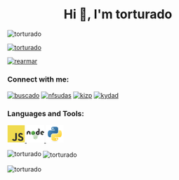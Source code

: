 <h1 align="center">Hi 👋, I'm torturado</h1>
<p align="left"> <img src="https://komarev.com/ghpvc/?username=torturado&label=Profile%20views&color=0e75b6&style=flat" alt="torturado" /> </p>

<p align="left"> <a href="https://github.com/ryo-ma/github-profile-trophy"><img src="https://github-profile-trophy.vercel.app/?username=torturado" alt="torturado" /></a> </p>

<p align="left"> <a href="https://twitter.com/rearmar" target="blank"><img src="https://img.shields.io/twitter/follow/rearmar?logo=twitter&style=for-the-badge" alt="rearmar" /></a> </p>

<h3 align="left">Connect with me:</h3>
<p align="left">
<a href="https://dev.to/buscado" target="blank"><img align="center" src="https://raw.githubusercontent.com/rahuldkjain/github-profile-readme-generator/master/src/images/icons/Social/devto.svg" alt="buscado" height="30" width="40" /></a>
<a href="https://twitter.com/rearmar" target="blank"><img align="center" src="https://raw.githubusercontent.com/rahuldkjain/github-profile-readme-generator/master/src/images/icons/Social/twitter.svg" alt="nfsudas" height="30" width="40" /></a>
<a href="https://instagram.com/kizp" target="blank"><img align="center" src="https://raw.githubusercontent.com/rahuldkjain/github-profile-readme-generator/master/src/images/icons/Social/instagram.svg" alt="kizp" height="30" width="40" /></a>
<a href="https://www.hackerrank.com/kydade" target="blank"><img align="center" src="https://raw.githubusercontent.com/rahuldkjain/github-profile-readme-generator/master/src/images/icons/Social/hackerrank.svg" alt="kydad" height="30" width="40" /></a>
</p>

<h3 align="left">Languages and Tools:</h3>
<p align="left"> <a href="https://developer.mozilla.org/en-US/docs/Web/JavaScript" target="_blank" rel="noreferrer"> <img src="https://raw.githubusercontent.com/devicons/devicon/master/icons/javascript/javascript-original.svg" alt="javascript" width="40" height="40"/> </a> <a href="https://nodejs.org" target="_blank" rel="noreferrer"> <img src="https://raw.githubusercontent.com/devicons/devicon/master/icons/nodejs/nodejs-original-wordmark.svg" alt="nodejs" width="40" height="40"/> </a> <a href="https://www.python.org" target="_blank" rel="noreferrer"> <img src="https://raw.githubusercontent.com/devicons/devicon/master/icons/python/python-original.svg" alt="python" width="40" height="40"/> </a> </p>

<p><img align="left" src="https://github-readme-stats.vercel.app/api/top-langs?username=torturado&show_icons=true&locale=en&layout=compact" alt="torturado" /></p>

<p>&nbsp;<img align="center" src="https://github-readme-stats.vercel.app/api?username=torturado&show_icons=true&locale=en" alt="torturado" /></p>

<p><img align="center" src="https://github-readme-streak-stats.herokuapp.com/?user=torturado&" alt="torturado" /></p>

